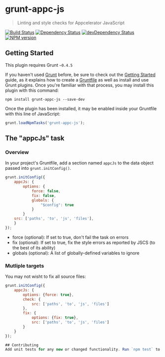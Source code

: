 # grunt-appc-js

> Linting and style checks for Appcelerator JavaScript

[![Build Status](https://travis-ci.org/ingo/grunt-appc-js.svg?branch=master)](https://travis-ci.org/ingo/grunt-appc-js)
[![Dependency Status](https://david-dm.org/ingo/grunt-appc-js.svg)](https://david-dm.org/ingo/grunt-appc-js)
[![devDependency Status](https://david-dm.org/ingo/grunt-appc-js/dev-status.svg)](https://david-dm.org/ingo/grunt-appc-js#info=devDependencies)
[![NPM version](https://badge.fury.io/js/grunt-appc-js.svg)](http://badge.fury.io/js/grunt-appc-js)

## Getting Started
This plugin requires Grunt `~0.4.5`

If you haven't used [Grunt](http://gruntjs.com/) before, be sure to check out the [Getting Started](http://gruntjs.com/getting-started) guide, as it explains how to create a [Gruntfile](http://gruntjs.com/sample-gruntfile) as well as install and use Grunt plugins. Once you're familiar with that process, you may install this plugin with this command:

```shell
npm install grunt-appc-js --save-dev
```

Once the plugin has been installed, it may be enabled inside your Gruntfile with this line of JavaScript:

```js
grunt.loadNpmTasks('grunt-appc-js');
```

## The "appcJs" task

### Overview
In your project's Gruntfile, add a section named `appcJs` to the data object passed into `grunt.initConfig()`.

```js
grunt.initConfig({
	appcJs: {
		options: {
			force: false,
			fix: false,
			globals: {
				"$config": true
			}			
		}
	src: ['paths', 'to', 'js', 'files'],
	}
});
```

* force (optional): If set to true, don't fail the task on errors
* fix (optional): If set to true, fix the style errors as reported by JSCS (to the best of its ability)
* globals (optional): A list of globally-defined variables to ignore

### Mutliple targets

You may not wisht to fix all source files:

```js
grunt.initConfig({
	appcJs: {
		options: {force: true},
		check: {
			src: ['paths', 'to', 'js', 'files']
		},
		fix: {
			options: {fix: true},
			src: ['paths', 'to', 'js', 'files']
		}
	}
});

## Contributing
Add unit tests for any new or changed functionality. Run `npm test` to ensure your added code matches existing style standards.
